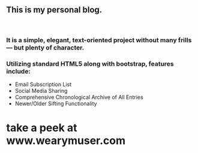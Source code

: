 <h2>This is my personal blog.</h2><br>
<h3>It is a simple, elegant, text-oriented project without many frills — but plenty of character.</h3>
<h3>Utilizing standard HTML5 along with bootstrap, features include:</h3>
<ul>
  <li>Email Subscription List</li>
  <li>Social Media Sharing</li>
  <li>Comprehensive Chronological Archive of All Entries</li>
  <li>Newer/Older Sifting Functionality</li>
</ul>

<h1>take a peek at www.wearymuser.com</h1>
